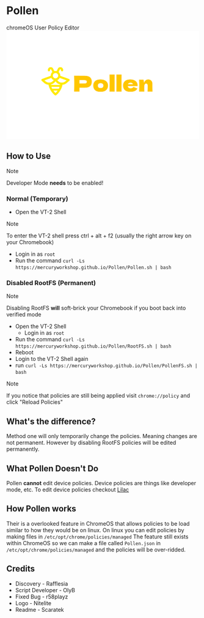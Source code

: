 # Pollen
chromeOS User Policy Editor
![Pollen](/Pollen.svg)

## How to Use
> [!NOTE]
Developer Mode **needs** to be enabled!
### Normal (Temporary)
- Open the VT-2 Shell
> [!NOTE]
To enter the VT-2 shell press ctrl + alt + f2 (usually the right arrow key on your Chromebook)
  - Login in as `root`
- Run the command `curl -Ls https://mercuryworkshop.github.io/Pollen/Pollen.sh | bash`

### Disabled RootFS (Permanent)
> [!NOTE]
Disabling RootFS **will** soft-brick your Chromebook if you boot back into verified mode
- Open the VT-2 Shell
  - Login in as `root`
- Run the command `curl -Ls https://mercuryworkshop.github.io/Pollen/RootFS.sh | bash`
- Reboot
- Login to the VT-2 Shell again
- run `curl -Ls https://mercuryworkshop.github.io/Pollen/PollenFS.sh | bash`
>[!NOTE]
If you notice that policies are still being applied visit `chrome://policy` and click "Reload Policies"

## What's the difference?
Method one will only temporarily change the policies. Meaning changes are not permanent. However by disabling RootFS policies will be edited permanently.

## What Pollen Doesn't Do
Pollen **cannot** edit device policies. Device policies are things like developer mode, etc. To edit device policies checkout [Lilac](https://github.com/mercuryworkshop/lilac)

## How Pollen works
Their is a overlooked feature in ChromeOS that allows policies to be load similar to how they would be on linux. On linux you can edit policies by making files in `/etc/opt/chrome/policies/managed` The feature still exists within ChromeOS so we can make a file called `Pollen.json` in `/etc/opt/chrome/policies/managed` and the policies will be over-ridded.


## Credits
- Discovery - Rafflesia
- Script Developer - OlyB
- Fixed Bug - r58playz
- Logo - Nitelite
- Readme - Scaratek
